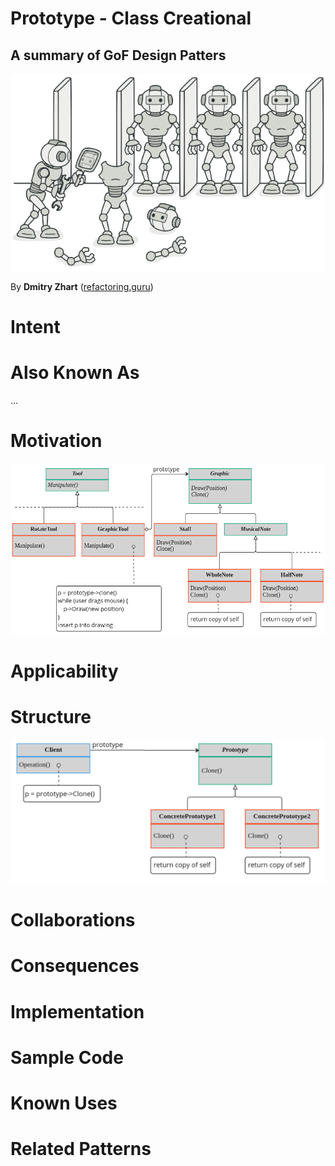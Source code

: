 # Prototype - Class Creational

## A summary of GoF Design Patters

![](https://github.com/FedericoBruzzone/medium/blob/main/Prototype%20-%20Object%20Creational/img/cover.png)

By **Dmitry Zhart** ([refactoring.guru](https://refactoring.guru/))

# Intent

# Also Known As

...

# Motivation

![](https://github.com/FedericoBruzzone/medium/blob/main/Prototype%20-%20Object%20Creational/img/1.png)


# Applicability

# Structure

![](https://github.com/FedericoBruzzone/medium/blob/main/Prototype%20-%20Object%20Creational/img/2.png)

# Collaborations

# Consequences

# Implementation

# Sample Code

# Known Uses

# Related Patterns